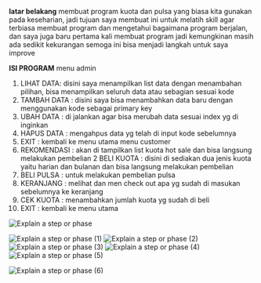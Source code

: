 **latar belakang**
membuat program kuota dan pulsa yang biasa kita gunakan pada keseharian,
jadi tujuan saya membuat ini untuk melatih skill agar terbiasa membuat program dan mengetahui bagaimana program berjalan, dan saya juga baru pertama kali membuat program
jadi kemungkinan masih ada sedikit kekurangan semoga ini bisa menjadi langkah untuk saya improve

**ISI PROGRAM**
menu admin
1. LIHAT DATA: disini saya menampilkan list data dengan menambahan pilihan, bisa menampilkan seluruh data atau sebagian sesuai kode
2. TAMBAH DATA : disini saya bisa menambahkan data baru dengan menggunakan kode sebagai primary key
3. UBAH DATA : di jalankan agar bisa merubah data sesuai index yg di inginkan
4. HAPUS DATA : mengahpus data yg telah di input kode sebelumnya
5. EXIT : kembali ke menu utama
menu customer
1. REKOMENDASI : akan di tampilkan list kuota hot sale dan bisa langsung melakukan pembelian
2 BELI KUOTA : disini di sediakan dua jenis kuota yaitu harian dan bulanan dan bisa langsung melakukan pembelian
3. BELI PULSA : untuk melakukan pembelian pulsa
4. KERANJANG : melihat dan men check out apa yg sudah di masukan sebelumnya ke keranjang
5. CEK KUOTA : menambahkan jumlah kuota yg sudah di beli
6. EXIT : kembali ke menu utama 

![Explain a step or phase](https://github.com/user-attachments/assets/3205aaef-be8b-4e59-bfcd-50105c6cd56b)

![Explain a step or phase (1)](https://github.com/user-attachments/assets/7bc4f509-3665-42c3-88c4-490fe98b3c8a)
![Explain a step or phase (2)](https://github.com/user-attachments/assets/a8dc65a7-7854-40f4-b7b8-05840cfece0c)
![Explain a step or phase (3)](https://github.com/user-attachments/assets/ea5fd366-be46-4c24-b021-9d068ba20be1)
![Explain a step or phase (4)](https://github.com/user-attachments/assets/f76f8845-b676-4519-8045-9fbec7394562)
![Explain a step or phase (5)](https://github.com/user-attachments/assets/68d70620-e3a4-4a43-a1d9-f295de8c25ee)


![Explain a step or phase (6)](https://github.com/user-attachments/assets/c41f0a93-bba8-4a28-a1d5-5a8e19e2724c)
